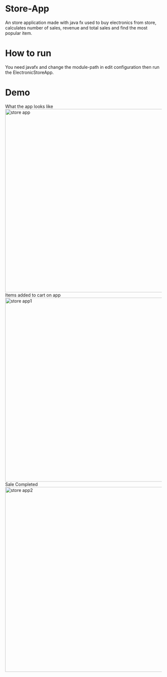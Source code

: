 # Store-App
An store application made with java fx used to buy electronics from store, calculates number of sales, revenue and total sales and find the most popular item.
# How to run
You need javafx and change the module-path in edit configuration then run the ElectronicStoreApp.
# Demo
What the app looks like
<br> 
<img width="588" alt="store app" src="https://user-images.githubusercontent.com/89269563/171079731-57e9064b-0267-46a7-9ce6-6af340c70a74.png">
<br>
Items added to cart on app
<br>
<img width="590" alt="store app1" src="https://user-images.githubusercontent.com/89269563/171079962-51648296-d0b8-476c-960c-90f9c736994e.png">
<br>
Sale Completed
<br>
<img width="593" alt="store app2" src="https://user-images.githubusercontent.com/89269563/171079971-9945e06f-3f45-4a87-9fa2-052d7a69aa67.png">
